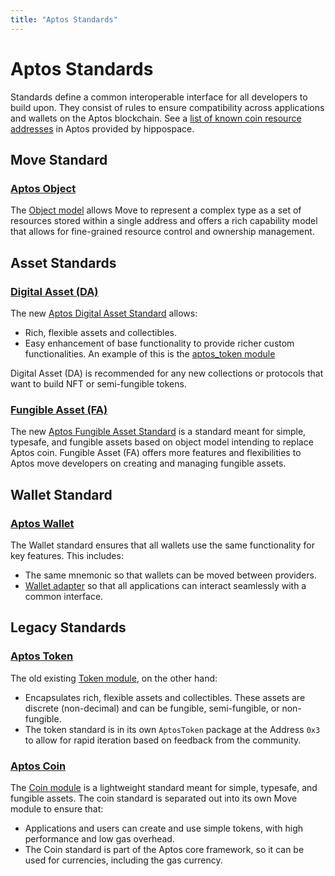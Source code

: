 ```yaml
---
title: "Aptos Standards"
---
```


# Aptos Standards

Standards define a common interoperable interface for all developers to build upon. They consist of rules to ensure compatibility across applications and wallets on the Aptos blockchain. See a [list of known coin resource addresses](https://github.com/hippospace/aptos-coin-list) in Aptos provided by
hippospace.

## Move Standard

### [Aptos Object](./aptos-object.md)

The [Object model](https://github.com/aptos-labs/aptos-core/blob/main/aptos-move/framework/aptos-framework/sources/object.move) allows Move to represent a complex type as a set of resources stored within a single address and offers a rich capability model that allows for fine-grained resource control and ownership management.

## Asset Standards

### [Digital Asset (DA)](./digital-asset.md)

The new [Aptos Digital Asset Standard](https://github.com/aptos-labs/aptos-core/blob/main/aptos-move/framework/aptos-token-objects/sources/token.move) allows:

- Rich, flexible assets and collectibles.
- Easy enhancement of base functionality to provide richer custom functionalities. An example of this is the [aptos_token module](https://github.com/aptos-labs/aptos-core/blob/main/aptos-move/framework/aptos-token-objects/sources/aptos_token.move)

Digital Asset (DA) is recommended for any new collections or protocols that want to build NFT or semi-fungible tokens.

### [Fungible Asset (FA)](./fungible-asset.md)

The new [Aptos Fungible Asset Standard](https://github.com/aptos-labs/aptos-core/blob/main/aptos-move/framework/aptos-framework/sources/fungible_asset.move) is a standard meant for simple, typesafe, and fungible assets based on object model intending to replace Aptos coin.
Fungible Asset (FA) offers more features and flexibilities to Aptos move developers on creating and managing fungible assets.


## Wallet Standard

### [Aptos Wallet](./wallets.md)

The Wallet standard ensures that all wallets use the same functionality for key features. This includes:

- The same mnemonic so that wallets can be moved between providers.
- [Wallet adapter](../integration/wallet-adapter-concept.md) so that all applications can interact seamlessly with a common interface.

## Legacy Standards

### [Aptos Token](./aptos-token.md)

The old existing [Token module](https://github.com/aptos-labs/aptos-core/blob/main/aptos-move/framework/aptos-token/sources/token.move), on the other hand:

- Encapsulates rich, flexible assets and collectibles. These assets are discrete (non-decimal) and can be fungible, semi-fungible, or non-fungible.
- The token standard is in its own `AptosToken` package at the Address `0x3` to allow for rapid iteration based on feedback from the community.

### [Aptos Coin](./aptos-coin.md)

The [Coin module](https://github.com/aptos-labs/aptos-core/blob/main/aptos-move/framework/aptos-framework/sources/coin.move) is a lightweight standard meant for simple, typesafe, and fungible assets. The coin standard is separated out into its own Move module to ensure that:

- Applications and users can create and use simple tokens, with high performance and low gas overhead.
- The Coin standard is part of the Aptos core framework, so it can be used for currencies, including the gas currency.